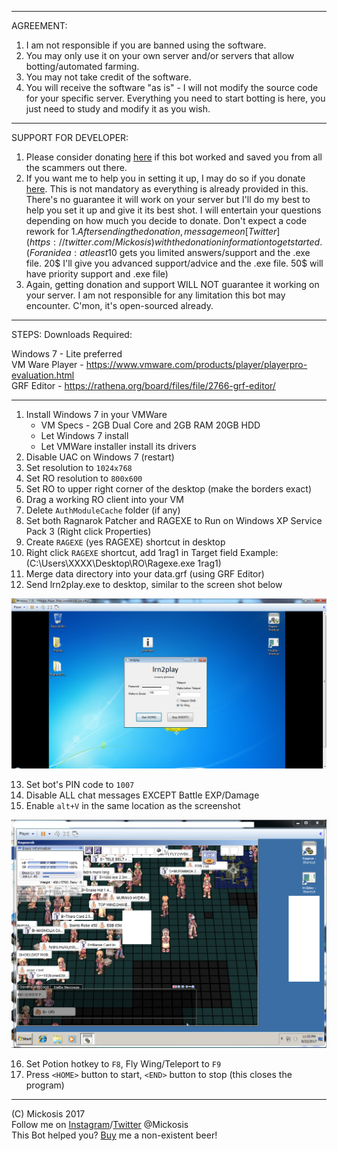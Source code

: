 ***

AGREEMENT:
1. I am not responsible if you are banned using the software.
2. You may only use it on your own server and/or servers that allow botting/automated farming.
3. You may not take credit of the software.
4. You will receive the software "as is" - I will not modify the source code for your specific server. Everything you need to start botting is here, you just need to study and modify it as you wish.

***

SUPPORT FOR DEVELOPER:
1. Please consider donating [here](https://paypal.me/xMickosis) if this bot worked and saved you from all the scammers out there.
2. If you want me to help you in setting it up, I may do so if you donate [here](https://paypal.me/xMickosis). This is not mandatory as everything is already provided in this. There's no guarantee it will work on your server but I'll do my best to help you set it up and give it its best shot. I will entertain your questions depending on how much you decide to donate. Don't expect a code rework for 1$. After sending the donation, message me on [Twitter](https://twitter.com/Mickosis) with the donation information to get started.
(For an idea: at least 10$ gets you limited answers/support and the .exe file. 20$ I'll give you advanced support/advice and the .exe file. 50$ will have priority support and .exe file)
3. Again, getting donation and support WILL NOT guarantee it working on your server. I am not responsible for any limitation this bot may encounter. C'mon, it's open-sourced already. 

***

STEPS:
Downloads Required:

Windows 7 - Lite preferred<br />
VM Ware Player - https://www.vmware.com/products/player/playerpro-evaluation.html<br />
GRF Editor - https://rathena.org/board/files/file/2766-grf-editor/

***

1. Install Windows 7 in your VMWare
   - VM Specs - 2GB Dual Core and 2GB RAM 20GB HDD
   - Let Windows 7 install
   - Let VMWare installer install its drivers
2. Disable UAC on Windows 7 (restart)
3. Set resolution to `1024x768`
4. Set RO resolution to `800x600`
5. Set RO to upper right corner of the desktop (make the borders exact)
6. Drag a working RO client into your VM
7. Delete `AuthModuleCache` folder (if any)
8. Set both Ragnarok Patcher and RAGEXE to Run on Windows XP Service Pack 3 (Right click Properties)
9. Create `RAGEXE` (yes RAGEXE) shortcut in desktop
10. Right click `RAGEXE` shortcut, add 1rag1 in Target field Example: (C:\Users\XXXX\Desktop\RO\Ragexe.exe 1rag1)
11. Merge data directory into your data.grf (using GRF Editor)
12. Send lrn2play.exe to desktop, similar to the screen shot below


![alt text](https://github.com/Mickosis/lrn2play/raw/master/img/shortcutloc.png "Short Cut Location")


13. Set bot's PIN code to `1007`
14. Disable ALL chat messages EXCEPT Battle EXP/Damage
15. Enable `alt+V` in the same location as the screenshot


![alt text](https://github.com/Mickosis/lrn2play/raw/master/img/altvloc.png "Alt V Location")


16. Set Potion hotkey to `F8`, Fly Wing/Teleport to `F9`
17. Press `<HOME>` button to start, `<END>` button to stop (this closes the program)
***

(C) Mickosis 2017 <br />
Follow me on [Instagram](https://www.instagram.com/mickosis/)/[Twitter](https://twitter.com/Mickosis) @Mickosis <br />
This Bot helped you? [Buy](https://paypal.me/xMickosis) me a non-existent beer!
